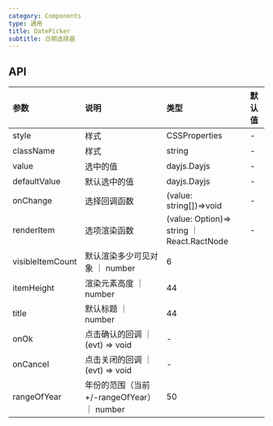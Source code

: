 ```yaml
---
category: Components
type: 通用
title: DatePicker
subtitle: 日期选择器
---
```

## API

| 参数      | 说明           | 类型          | 默认值 |
| :-------- | :------------- | :------------ | :----- |
| style     | 样式   | CSSProperties | -   |
| className | 样式   | string        | -   |
| value | 选中的值   | dayjs.Dayjs        | -      |
| defaultValue | 默认选中的值  | dayjs.Dayjs        | -      |
| onChange   | 选择回调函数 | (value: string[])=>void      | -      |
| renderItem   | 选项渲染函数 | (value: Option)=> string ｜ React.RactNode | -  |
| visibleItemCount   | 默认渲染多少可见对象 ｜ number | 6  |
| itemHeight   | 渲染元素高度 ｜ number | 44  |
| title   | 默认标题 ｜ number | 44  |
| onOk   | 点击确认的回调 ｜ (evt) => void  | -  |
| onCancel   | 点击关闭的回调 ｜ (evt) => void  | -  |
| rangeOfYear   | 年份的范围（当前+/-rangeOfYear） ｜ number  | 50  |
